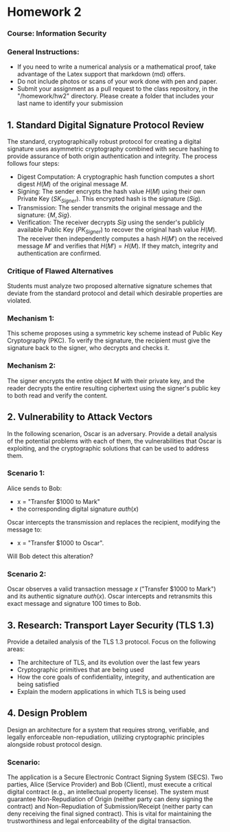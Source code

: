 # Homework 2

### Course: Information Security

### General Instructions: 

- If you need to write a numerical analysis or a mathematical proof, take advantage of the Latex support that markdown (md) offers. 
- Do not include photos or scans of your work done with pen and paper.
- Submit your assignment as a pull request to the class repository, in the "/homework/hw2" directory. Please create a folder that includes your last name to identify your submission

## 1. Standard Digital Signature Protocol Review

The standard, cryptographically robust protocol for creating a digital signature uses asymmetric cryptography combined with secure hashing to provide assurance of both origin authentication and integrity.
The process follows four steps:
- Digest Computation: A cryptographic hash function computes a short digest $H(M)$ of the original message $M$.
- Signing: The sender encrypts the hash value $H(M)$ using their own Private Key ($SK_{Signer}$). This encrypted hash is the signature ($Sig$).
- Transmission: The sender transmits the original message and the signature: $\{M, Sig\}$.
- Verification: The receiver decrypts $Sig$ using the sender's publicly available Public Key ($PK_{Signer}$) to recover the original hash value $H(M)$. The receiver then independently computes a hash $H(M')$ on the received message $M'$ and verifies that $H(M') = H(M)$. If they match, integrity and authentication are confirmed.
 

### Critique of Flawed Alternatives

Students must analyze two proposed alternative signature schemes that deviate from the standard protocol and detail which desirable properties are violated.


### Mechanism 1: 

This scheme proposes using a symmetric key scheme instead of Public Key Cryptography (PKC). To verify the signature, the recipient must give the signature back to the signer, who decrypts and checks it.

### Mechanism 2:

The signer encrypts the entire object $M$ with their private key, and the reader decrypts the entire resulting ciphertext using the signer's public key to both read and verify the content.

## 2. Vulnerability to Attack Vectors

In the following scenarion, Oscar is an adversary. Provide a detail analysis of the potential problems with each of them, the vulnerabilities that Oscar is exploiting, and the cryptographic solutions that can be used to address them. 


### Scenario 1:

Alice sends to Bob:
-  x = "Transfer \$1000 to Mark" 
- the corresponding digital signature $auth(x)$

Oscar intercepts the transmission and replaces the recipient, modifying the message to:
- x =  "Transfer \$1000 to Oscar". 

Will Bob detect this alteration?


### Scenario 2:

Oscar observes a valid transaction message $x$ ("Transfer \$1000 to Mark") and its authentic signature $auth(x)$. Oscar intercepts and retransmits this exact message and signature 100 times to Bob.

## 3. Research: Transport Layer Security (TLS 1.3)

Provide a detailed analysis of the TLS 1.3 protocol. Focus on the following areas:
- The architecture of TLS, and its evolution over the last few years
- Cryptographic primitives that are being used
- How the core goals of confidentiality, integrity, and authentication are being satisfied
- Explain the modern applications in which TLS is being used

## 4. Design Problem

Design an architecture for a system that requires strong, verifiable, and legally enforceable non-repudiation, utilizing cryptographic principles alongside robust protocol design.

### Scenario: 

The application is a Secure Electronic Contract Signing System (SECS). Two parties, Alice (Service Provider) and Bob (Client), must execute a critical digital contract (e.g., an intellectual property license). The system must guarantee Non-Repudiation of Origin (neither party can deny signing the contract) and Non-Repudiation of Submission/Receipt (neither party can deny receiving the final signed contract). This is vital for maintaining the trustworthiness and legal enforceability of the digital transaction.

